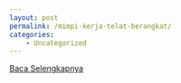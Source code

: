 ```yaml
---
layout: post
permalink: /mimpi-kerja-telat-berangkat/
categories:
    - Uncategorized
---
```


[Baca Selengkapnya](/05)